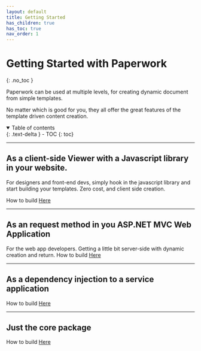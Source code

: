 ```yaml
---
layout: default
title: Getting Started
has_children: true
has_toc: true
nav_order: 1
---
```


# Getting Started with Paperwork
{: .no_toc }

Paperwork can be used at multiple levels, for creating dynamic document from simple templates.

No matter which is good for you, they all offer the great features of the template driven content creation.


<details open markdown="block">
  <summary>
    Table of contents
  </summary>
  {: .text-delta }
- TOC
{: toc}
</details>

---

## As a client-side Viewer with a Javascript library in your website.

For designers and front-end devs, simply hook in the javascript library and start building your templates.
Zero cost, and client side creation.

How to build <a href='/gettingStarted/viewer/'>Here</a>


---

## As an request method in you ASP.NET MVC Web Application

For the web app developers. Getting a little bit server-side with dynamic creation and return.
How to build <a href='/gettingStarted/mvc/'>Here</a>

---

## As a dependency injection to a service application

How to build <a href='/gettingStarted/service/'>Here</a>

---

## Just the core package

How to build <a href='/gettingStarted/package/'>Here</a>
